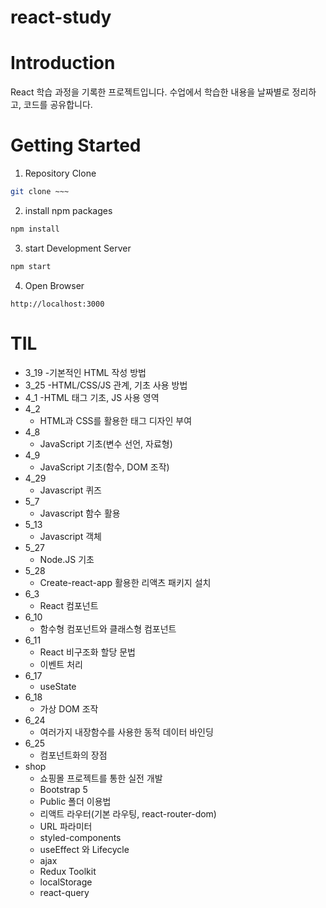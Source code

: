 # react-study

# Introduction
React 학습 과정을 기록한 프로젝트입니다. 수업에서 학습한 내용을 날짜별로 정리하고, 코드를 공유합니다.

# Getting Started
1. Repository Clone
```bash
git clone ~~~
```
2. install npm packages
```bash
npm install
```

3. start Development Server
```bash
npm start
```

4. Open Browser
```
http://localhost:3000
```

# TIL
- 3_19
    -기본적인 HTML 작성 방법
- 3_25
    -HTML/CSS/JS 관계, 기초 사용 방법
- 4_1
    -HTML 태그 기초, JS 사용 영역
- 4_2
    - HTML과 CSS를 활용한 태그 디자인 부여
- 4_8
    - JavaScript 기초(변수 선언, 자료형)
- 4_9
    - JavaScript 기초(함수, DOM 조작)
- 4_29
    - Javascript 퀴즈
- 5_7
    - Javascript 함수 활용
- 5_13
    - Javascript 객체
- 5_27
    - Node.JS 기초
- 5_28
    - Create-react-app 활용한 리액츠 패키지 설치
- 6_3
    - React 컴포넌트
- 6_10
    - 함수형 컴포넌트와 클래스형 컴포넌트
- 6_11
    - React 비구조화 할당 문법
    - 이벤트 처리
- 6_17
    - useState
- 6_18
    - 가상 DOM 조작
- 6_24
    - 여러가지 내장함수를 사용한 동적 데이터 바인딩
- 6_25
    - 컴포넌트화의 장점
- shop
    - 쇼핑몰 프로젝트를 통한 실전 개발
    - Bootstrap 5
    - Public 폴더 이용법
    - 리액트 라우터(기본 라우팅, react-router-dom)
    - URL 파라미터
    - styled-components
    - useEffect 와 Lifecycle
    - ajax
    - Redux Toolkit
    - localStorage
    - react-query
